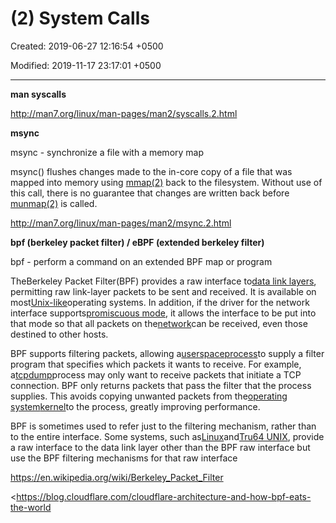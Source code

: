 # (2) System Calls

Created: 2019-06-27 12:16:54 +0500

Modified: 2019-11-17 23:17:01 +0500

---

**man syscalls**

<http://man7.org/linux/man-pages/man2/syscalls.2.html>



**msync**

msync - synchronize a file with a memory map



msync() flushes changes made to the in-core copy of a file that was mapped into memory using [mmap(2)](http://man7.org/linux/man-pages/man2/mmap.2.html) back to the filesystem. Without use of this call, there is no guarantee that changes are written back before [munmap(2)](http://man7.org/linux/man-pages/man2/munmap.2.html) is called.



<http://man7.org/linux/man-pages/man2/msync.2.html>



**bpf (berkeley packet filter) / eBPF (extended berkeley filter)**

bpf - perform a command on an extended BPF map or program



TheBerkeley Packet Filter(BPF) provides a raw interface to[data link layers](https://en.wikipedia.org/wiki/Data_link_layer), permitting raw link-layer packets to be sent and received. It is available on most[Unix-like](https://en.wikipedia.org/wiki/Unix-like)operating systems. In addition, if the driver for the network interface supports[promiscuous mode](https://en.wikipedia.org/wiki/Promiscuous_mode), it allows the interface to be put into that mode so that all packets on the[network](https://en.wikipedia.org/wiki/Computer_network)can be received, even those destined to other hosts.



BPF supports filtering packets, allowing a[userspace](https://en.wikipedia.org/wiki/Userspace)[process](https://en.wikipedia.org/wiki/Process_(computer_science))to supply a filter program that specifies which packets it wants to receive. For example, a[tcpdump](https://en.wikipedia.org/wiki/Tcpdump)process may only want to receive packets that initiate a TCP connection. BPF only returns packets that pass the filter that the process supplies. This avoids copying unwanted packets from the[operating system](https://en.wikipedia.org/wiki/Operating_system)[kernel](https://en.wikipedia.org/wiki/Kernel_(computer_science))to the process, greatly improving performance.



BPF is sometimes used to refer just to the filtering mechanism, rather than to the entire interface. Some systems, such as[Linux](https://en.wikipedia.org/wiki/Linux)and[Tru64 UNIX](https://en.wikipedia.org/wiki/Tru64_UNIX), provide a raw interface to the data link layer other than the BPF raw interface but use the BPF filtering mechanisms for that raw interface



<https://en.wikipedia.org/wiki/Berkeley_Packet_Filter>

<https://blog.cloudflare.com/cloudflare-architecture-and-how-bpf-eats-the-world
